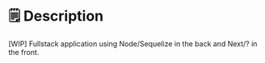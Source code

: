 # 🗒️ Description

[WIP] Fullstack application using Node/Sequelize in the back and Next/? in the front.

